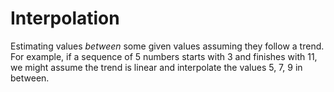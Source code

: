 # Interpolation

Estimating values *between* some given values assuming they follow a trend.
For example, if a sequence of 5 numbers starts with 3 and finishes with 11, we might assume the trend is linear and interpolate the values 5, 7, 9 in between.

